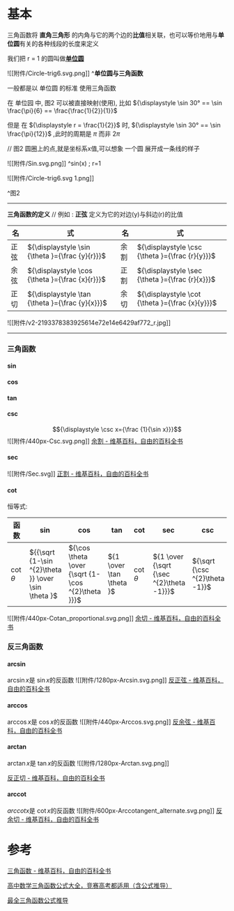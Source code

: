  

# 基本

三角函数将 **直角三角形** 的内角与它的两个边的**比值**相关联，也可以等价地用与**单位圆**有关的各种线段的长度来定义

我们把 r = 1 的圆叫做[**单位圆**](https://zh.wikipedia.org/wiki/%E5%8D%95%E4%BD%8D%E5%9C%86)

![[附件/Circle-trig6.svg.png]]
^**单位圆与三角函数**

一般都是以 单位圆 的标准 使用三角函数

在 单位园 中, 图2 可以被直接映射(使用), 比如 ${\displaystyle \sin 30° == \sin \frac{\pi}{6} == \frac{\frac{1}{2}}{1}}$

但是 在 ${\displaystyle r = \frac{1}{2}}$ 时, ${\displaystyle \sin 30° == \sin \frac{\pi}{12}}$ ,此时的周期是 $\pi$ 而非 $2\pi$

// 图2 圆圈上的点,就是坐标系x值,可以想象 一个圆 展开成一条线的样子

![[附件/Sin.svg.png]]
^sin(x) ; r=1

![[附件/Circle-trig6.svg 1.png]]

^图2



---

**三角函数的定义**  // 例如 : **正弦** 定义为它的对边(y)与斜边(r)的比值

| 名 | 式 | 名 | 式 |
| --- | --- | --- | --- |
| 正弦 | ${\displaystyle \sin {\theta }={\frac {y}{r}}}$ | 余割 | ${\displaystyle \csc {\theta }={\frac {r}{y}}}$ |
| 余弦 | ${\displaystyle \cos {\theta }={\frac {x}{r}}}$ | 正割 | ${\displaystyle \sec {\theta }={\frac {r}{x}}}$ |
| 正切 | ${\displaystyle \tan {\theta }={\frac {y}{x}}}$ | 余切 | ${\displaystyle \cot {\theta }={\frac {x}{y}}}$ |

![[附件/v2-2193378383925614e72e14e6429af772_r.jpg]]

---

### 三角函数
#### sin
#### cos
#### tan
#### csc
$${\displaystyle \csc x={\frac {1}{\sin x}}}$$
![[附件/440px-Csc.svg.png]]
[余割 - 维基百科，自由的百科全书](https://zh.wikipedia.org/wiki/%E9%A4%98%E5%89%B2)
#### sec
![[附件/Sec.svg]]
[正割 - 维基百科，自由的百科全书](https://zh.wikipedia.org/zh-hans/%E6%AD%A3%E5%89%B2)
#### cot


恒等式:

|函数|$\sin$| $\cos$| $\tan$| $\cot$| $\sec$| $\csc$|
|---|---|---|---|---|---|---|
| $\cot \theta$| ${{\sqrt  {1-\sin ^{2}\theta }} \over \sin \theta }$| ${\cos \theta  \over {\sqrt  {1-\cos ^{2}\theta }}}$| ${1 \over \tan \theta }$|$\cot \theta$ | ${1 \over {\sqrt  {\sec ^{2}\theta -1}}}$ | ${\sqrt  {\csc ^{2}\theta -1}}$|

![[附件/440px-Cotan_proportional.svg.png]]
[余切 - 维基百科，自由的百科全书](https://zh.wikipedia.org/wiki/%E9%A4%98%E5%88%87)

### 反三角函数
#### arcsin
$\arcsin x$是 $\sin x$的反函数
![[附件/1280px-Arcsin.svg.png]]
[反正弦 - 维基百科，自由的百科全书](https://zh.wikipedia.org/wiki/%E5%8F%8D%E6%AD%A3%E5%BC%A6) 
#### arccos
$\arccos x$是 $\cos x$的反函数
![[附件/440px-Arccos.svg.png]]
[反余弦 - 维基百科，自由的百科全书](https://zh.wikipedia.org/wiki/%E5%8F%8D%E9%A4%98%E5%BC%A6)
#### arctan
$\arctan x$是 $\tan x$的反函数
![[附件/1280px-Arctan.svg.png]]

[反正切 - 维基百科，自由的百科全书](https://zh.wikipedia.org/zh-hans/%E5%8F%8D%E6%AD%A3%E5%88%87)
#### arccot
$arccot x$是 $\cot x$的反函数
![[附件/600px-Arccotangent_alternate.svg.png]]
[反余切 - 维基百科，自由的百科全书](https://zh.wikipedia.org/wiki/%E5%8F%8D%E9%A4%98%E5%88%87)



# 参考

[三角函数 - 维基百科，自由的百科全书](https://zh.wikipedia.org/wiki/%E4%B8%89%E8%A7%92%E5%87%BD%E6%95%B0)

[高中数学三角函数公式大全，竞赛高考都适用（含公式推导）](https://zhuanlan.zhihu.com/p/109342493)

[最全三角函数公式推导](https://zhuanlan.zhihu.com/p/20102140)
